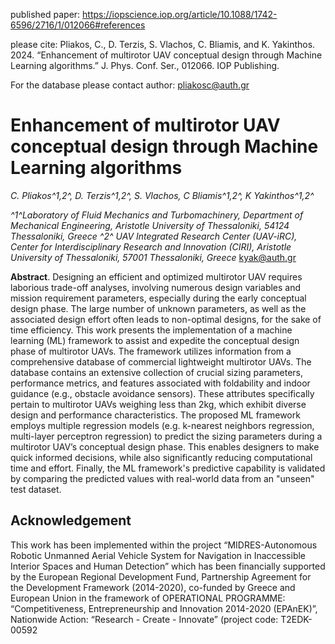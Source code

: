 published paper: https://iopscience.iop.org/article/10.1088/1742-6596/2716/1/012066#references

please cite: Pliakos, C., D. Terzis, S. Vlachos, C. Bliamis, and K. Yakinthos. 2024. “Enhancement of multirotor UAV conceptual design through Machine Learning algorithms.” J. Phys. Conf. Ser., 012066. IOP Publishing.

For the database please contact author: pliakosc@auth.gr

# Enhancement of multirotor UAV conceptual design through Machine Learning algorithms
*C. Pliakos^1,2^, D. Terzis^1,2^, S. Vlachos, C Bliamis^1,2^, K Yakinthos^1,2^*

*^1^Laboratory of Fluid Mechanics and Turbomachinery, Department of Mechanical Engineering, Aristotle University of Thessaloniki, 54124 Thessaloniki, Greece
^2^ UAV Integrated Research Center (UAV-iRC), Center for Interdisciplinary Research and Innovation (CIRI), Aristotle University of Thessaloniki, 57001 Thessaloniki, Greece*
[kyak@auth.gr](mailto:kyak@auth.gr)

**Abstract**. Designing an efficient and optimized multirotor UAV requires laborious trade-off analyses, involving numerous design variables and mission requirement parameters, especially during the early conceptual design phase. The large number of unknown parameters, as well as the associated design effort often leads to non-optimal designs, for the sake of time efficiency. This work presents the implementation of a machine learning (ML) framework to assist and expedite the conceptual design phase of multirotor UAVs. The framework utilizes information from a comprehensive database of commercial lightweight multirotor UAVs. The database contains an extensive collection of crucial sizing parameters, performance metrics, and features associated with foldability and indoor guidance (e.g., obstacle avoidance sensors). These attributes specifically pertain to multirotor UAVs weighing less than 2kg, which exhibit diverse design and performance characteristics. The proposed ML framework employs multiple regression models (e.g. k-nearest neighbors regression, multi-layer perceptron regression) to predict the sizing parameters during a multirotor UAV’s conceptual design phase. This enables designers to make quick informed decisions, while also significantly reducing computational time and effort. Finally, the ML framework's predictive capability is validated by comparing the predicted values with real-world data from an "unseen" test dataset.

## Acknowledgement
This work has been implemented within the project “MIDRES-Autonomous Robotic Unmanned Aerial Vehicle System for Navigation in Inaccessible Interior Spaces and Human Detection” which has been financially supported by the European Regional Development Fund, Partnership Agreement for the Development Framework (2014-2020), co-funded by Greece and European Union in the framework of OPERATIONAL PROGRAMME: “Competitiveness, Entrepreneurship and Innovation 2014-2020 (EPAnEK)”, Nationwide Action: “Research - Create - Innovate” (project code: T2EDK-00592

